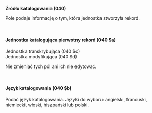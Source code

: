 **Źródło katalogowania (040)**

Pole podaje informację o tym, która jednostka stworzyła rekord.

&nbsp;

#### Jednostka katalogująca pierwotny rekord&nbsp;(040 $a)  
Jednostka transkrybująca&nbsp;(040 $c)  
Jednostka modyfikująca (040 $d)

Nie zmieniać tych pól ani ich nie edytować.

&nbsp;

#### **Język katalogowania (040 $b)**

Podać język katalogowania. Języki do wyboru: angielski, francuski, niemiecki, włoski, hiszpański lub polski.